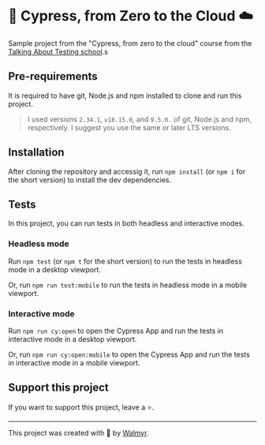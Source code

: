 # 🌲 Cypress, from Zero to the Cloud ☁️

Sample project from the "Cypress, from zero to the cloud" course from the [Talking About Testing school](https://udemy.com/user/walmyr).s

## Pre-requirements

It is required to have git, Node.js and npm installed to clone and run this project.

> I used versions `2.34.1`, `v18.15.0`, and `9.5.0.` of git, Node.js and npm, respectively. I suggest you use the same or later LTS versions.

## Installation

After cloning the repository and accessig it, run `npm install` (or `npm i` for the short version) to install the dev dependencies.

## Tests

In this project, you can run tests in both headless and interactive modes.

### Headless mode

Run `npm test` (or `npm t` for the short version) to run the tests in headless mode in a desktop viewport.

Or, run `npm run test:mobile` to run the tests in headless mode in a mobile viewport.

### Interactive mode

Run `npm run cy:open` to open the Cypress App and run the tests in interactive mode in a desktop viewport.

Or, run `npm run cy:open:mobile` to open the Cypress App and run the tests in interactive mode in a mobile viewport.

## Support this project

If you want to support this project, leave a ⭐.

___

This project was created with 💚 by [Walmyr](https://walmyr.dev).
